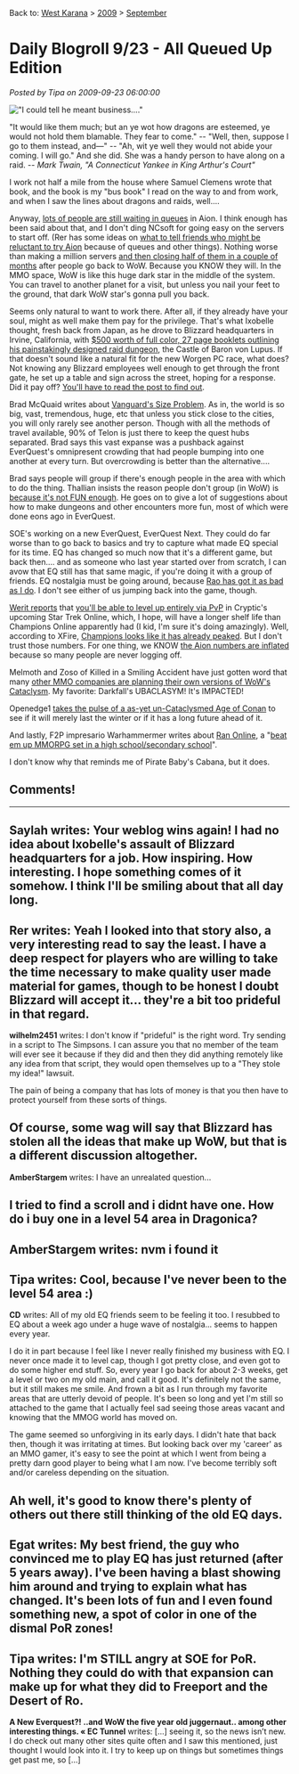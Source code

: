 Back to: [West Karana](/posts/westkarana.md) > [2009](/posts/2009/westkarana.md) > [September](./westkarana.md)
# Daily Blogroll 9/23 - All Queued Up Edition

*Posted by Tipa on 2009-09-23 06:00:00*

!["I could tell he meant business...."](../../../uploads/2009/09/yankee.jpg "\"I could tell he meant business....\"")

"It would like them much; but an ye wot how dragons are esteemed, ye would not hold them blamable. They fear to come." -- "Well, then, suppose I go to them instead, and—" -- "Ah, wit ye well they would not abide your coming. I will go." And she did. She was a handy person to have along on a raid. -- *Mark Twain, "A Connecticut Yankee in King Arthur's Court"*

I work not half a mile from the house where Samuel Clemens wrote that book, and the book is my "bus book" I read on the way to and from work, and when I saw the lines about dragons and raids, well....

Anyway, [lots of people are still waiting in queues](http://biobreak.wordpress.com/2009/09/22/aions-producer-3-hour-queues-suck-it-up-wait-it-out/) in Aion. I think enough has been said about that, and I don't ding NCsoft for going easy on the servers to start off. (Rer has some ideas on [what to tell friends who might be reluctant to try Aion](http://insert-awesome-aion-name.blogspot.com/2009/09/aion-needs-you.html) because of queues and other things). Nothing worse than making a million servers [and then closing half of them in a couple of months](http://syncaine.wordpress.com/2009/09/22/launch-day-how-to-deal-with-day-one-in-the-post-wow-mmo-space/) after people go back to WoW. Because you KNOW they will. In the MMO space, WoW is like this huge dark star in the middle of the system. You can travel to another planet for a visit, but unless you nail your feet to the ground, that dark WoW star's gonna pull you back.

Seems only natural to want to work there. After all, if they already have your soul, might as well make them pay for the privilege. That's what Ixobelle thought, fresh back from Japan, as he drove to Blizzard headquarters in Irvine, California, with [$500 worth of full color, 27 page booklets outlining his painstakingly designed raid dungeon](http://www.ixobelle.com/2009/09/greetings-from-irvine.html), the Castle of Baron von Lupus. If that doesn't sound like a natural fit for the new Worgen PC race, what does? Not knowing any Blizzard employees well enough to get through the front gate, he set up a table and sign across the street, hoping for a response. Did it pay off? [You'll have to read the post to find out](http://www.ixobelle.com/2009/09/alas-defeat.html).

Brad McQuaid writes about [Vanguard's Size Problem](http://www.bradmcquaid.com/Brad_McQuaid/Blog/Entries/2009/9/22_Vanguard__Post-mortem_Part_4.html). As in, the world is so big, vast, tremendous, huge, etc that unless you stick close to the cities, you will only rarely see another person. Though with all the methods of travel available, 90% of Telon is just there to keep the quest hubs separated. Brad says this vast expanse was a pushback against EverQuest's omnipresent crowding that had people bumping into one another at every turn. But overcrowding is better than the alternative....

Brad says people will group if there's enough people in the area with which to do the thing. Thallian insists the reason people don't group (in WoW) is [because it's not FUN enough](http://thallians.blogspot.com/2009/09/making-grouping-fun.html). He goes on to give a lot of suggestions about how to make dungeons and other encounters more fun, most of which were done eons ago in EverQuest. 

SOE's working on a new EverQuest, EverQuest Next. They could do far worse than to go back to basics and try to capture what made EQ special for its time. EQ has changed so much now that it's a different game, but back then.... and as someone who last year started over from scratch, I can avow that EQ still has that same magic, if you're doing it with a group of friends. EQ nostalgia must be going around, because [Rao has got it as bad as I do](http://raoworld.wordpress.com/2009/09/22/chill-in-the-air/). I don't see either of us jumping back into the game, though.

[Werit reports](http://www.weritsblog.com/2009/09/sto-has-pvp-leveling.html) that [you'll be able to level up entirely via PvP](http://www.startrekonline.com/node/397) in Cryptic's upcoming Star Trek Online, which, I hope, will have a longer shelf life than Champions Online apparently had (I kid, I'm sure it's doing amazingly). Well, according to XFire, [Champions looks like it has already peaked](http://www.xfire.com/games/champions/Champions_Online/). But I don't trust those numbers. For one thing, we KNOW [the Aion numbers are inflated](http://www.xfire.com/games/aion/Aion_The_Tower_of_Eternity/) because so many people are never logging off.

Melmoth and Zoso of Killed in a Smiling Accident have just gotten word that many [other MMO companies are planning their own versions of WoW's Cataclysm](http://www.kiasa.org/2009/09/22/whats-the-collective-noun-for-cataclysms/). My favorite: Darkfall's UBACLASYM! It's IMPACTED!

Openedge1 [takes the pulse of a as-yet un-Cataclysmed Age of Conan](http://simple-n-complex.blogspot.com/2009/09/age-of-conan-commentary-of-end-of-year.html) to see if it will merely last the winter or if it has a long future ahead of it.

And lastly, F2P impresario Warhammermer writes about [Ran Online](http://www.ran-world.com/GameInfo/Features.aspx), a "[beat em up MMORPG set in a high school/secondary school](http://exploringwar.wordpress.com/2009/09/22/ran-online-high-school-beat-em-up/)".

I don't know why that reminds me of Pirate Baby's Cabana, but it does.



## Comments!
---
**Saylah** writes: Your weblog wins again! I had no idea about Ixobelle's assault of Blizzard headquarters for a job. How inspiring. How interesting. I hope something comes of it somehow. I think I'll be smiling about that all day long.
---
**Rer** writes: Yeah I looked into that story also, a very interesting read to say the least. I have a deep respect for players who are willing to take the time necessary to make quality user made material for games, though to be honest I doubt Blizzard will accept it... they're a bit too prideful in that regard.
---
**wilhelm2451** writes: I don't know if "prideful" is the right word. Try sending in a script to The Simpsons. I can assure you that no member of the team will ever see it because if they did and then they did anything remotely like any idea from that script, they would open themselves up to a "They stole my idea!" lawsuit.

The pain of being a company that has lots of money is that you then have to protect yourself from these sorts of things.

Of course, some wag will say that Blizzard has stolen all the ideas that make up WoW, but that is a different discussion altogether.
---
**AmberStargem** writes: I have an unrealated question...

I tried to find a scroll and i didnt have one. How do i buy one in a level 54 area in Dragonica?
---
**AmberStargem** writes: nvm i found it
---
**Tipa** writes: Cool, because I've never been to the level 54 area :)
---
**CD** writes: All of my old EQ friends seem to be feeling it too. I resubbed to EQ about a week ago under a huge wave of nostalgia... seems to happen every year.

I do it in part because I feel like I never really finished my business with EQ. I never once made it to level cap, though I got pretty close, and even got to do some higher end stuff. So, every year I go back for about 2-3 weeks, get a level or two on my old main, and call it good. It's definitely not the same, but it still makes me smile. And frown a bit as I run through my favorite areas that are utterly devoid of people. It's been so long and yet I'm still so attached to the game that I actually feel sad seeing those areas vacant and knowing that the MMOG world has moved on.

The game seemed so unforgiving in its early days. I didn't hate that back then, though it was irritating at times. But looking back over my 'career' as an MMO gamer, it's easy to see the point at which I went from being a pretty darn good player to being what I am now. I've become terribly soft and/or careless depending on the situation.

Ah well, it's good to know there's plenty of others out there still thinking of the old EQ days.
---
**Egat** writes: My best friend, the guy who convinced me to play EQ has just returned (after 5 years away). I've been having a blast showing him around and trying to explain what has changed. It's been lots of fun and I even found something new, a spot of color in one of the dismal PoR zones!
---
**Tipa** writes: I'm STILL angry at SOE for PoR. Nothing they could do with that expansion can make up for what they did to Freeport and the Desert of Ro.
---
**A New Everquest?! ..and WoW the five year old juggernaut.. among other interesting things. &laquo; EC Tunnel** writes: [...] seeing it, so the news isn’t new. I do check out many other sites quite often and I saw this mentioned, just thought I would look into it. I try to keep up on things but sometimes things get past me, so [...]
